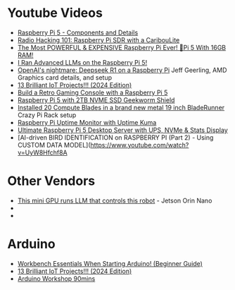# Youtube Videos
- [Raspberry Pi 5 - Components and Details](https://www.youtube.com/watch?v=Qk8-_6RtNA4)
- [Radio Hacking 101: Raspberry Pi SDR with a CaribouLite](https://www.youtube.com/watch?v=Hz2WqhWmjZE)
- [The Most POWERFUL & EXPENSIVE Raspberry Pi Ever! 🤯Pi 5 With 16GB RAM!](https://www.youtube.com/watch?v=A157lEFoovc)
- [I Ran Advanced LLMs on the Raspberry Pi 5!](https://www.youtube.com/watch?v=Y2ldwg8xsgE)
- [OpenAI's nightmare: Deepseek R1 on a Raspberry Pi](https://www.youtube.com/watch?v=o1sN1lB76EA) Jeff Geerling, AMD Graphics card details, and setup
- [13 Brilliant IoT Projects!!! (2024 Edition)](https://www.youtube.com/watch?v=WINVetH4ieg)
- [Build a Retro Gaming Console with a Raspberry Pi 5](https://www.youtube.com/watch?v=JhFpNAjtzBQ)  
- [Raspberry Pi 5 with 2TB NVME SSD Geekworm Shield](https://www.youtube.com/watch?v=IUxP31rNRY4)
- [Installed 20 Compute Blades in a brand new metal 19 inch BladeRunner ](https://www.youtube.com/shorts/WbI7Hrb5LIk) Crazy Pi Rack setup
- [Raspberry Pi Uptime Monitor with Uptime Kuma](https://www.youtube.com/watch?v=9u6iDcokYYc)
- [Ultimate Raspberry Pi 5 Desktop Server with UPS, NVMe & Stats Display](https://www.youtube.com/watch?v=u0QKmw98hvQ)
- [AI-driven BIRD IDENTIFICATION on RASPBERRY PI (Part 2) - Using CUSTOM DATA MODEL](https://www.youtube.com/watch?v=UyW8Hfchf8A

# Other Vendors
- [This mini GPU runs LLM that controls this robot](https://www.youtube.com/watch?v=0O8RHxpkcGc) - Jetson Orin Nano
- []()
- []()

# Arduino
- [Workbench Essentials When Starting Arduino! (Beginner Guide)](https://www.youtube.com/watch?v=kWFXAqv2ZKw)
- [13 Brilliant IoT Projects!!! (2024 Edition)](https://www.youtube.com/watch?v=WINVetH4ieg)
- [Arduino Workshop 90mins](https://www.youtube.com/watch?v=BLrHTHUjPuw)
